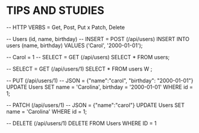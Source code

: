 # TIPS AND STUDIES

-- HTTP VERBS = Get, Post, Put x Patch, Delete

-- Users (id, name, birthday) 
-- INSERT = POST (/api/users)
INSERT INTO users (name, birthday) VALUES ('Carol', '2000-01-01');

-- Carol = 1 
-- SELECT = GET (/api/users)
SELECT * FROM users;

-- SELECT = GET (/api/users/1)
SELECT * 
FROM users
W ;

-- PUT (/api/users/1)
-- JSON = {"name":"carol", "birthday": "2000-01-01"}
UPDATE Users
SET name = 'Carolina', birthday = '2000-01-01'
WHERE id = 1;

-- PATCH (/api/users/1)
-- JSON = {"name":"carol"}
UPDATE Users
SET name = 'Carolina'
WHERE id = 1;

-- DELETE (/api/users/1)
DELETE FROM Users
WHERE ID = 1